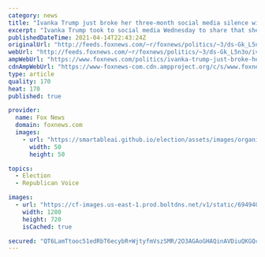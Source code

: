 ```yaml
---
category: news
title: "Ivanka Trump just broke her three-month social media silence with a vaccine post"
excerpt: "Ivanka Trump took to social media Wednesday to share that she was able to get her first shot of the coronavirus vaccine, breaking her social media silence since Donald Trump left the White House in January."
publishedDateTime: 2021-04-14T22:43:24Z
originalUrl: "http://feeds.foxnews.com/~r/foxnews/politics/~3/ds-Gk_L5n3o/ivanka-trump-just-broke-her-social-media-silence-since-jan-with-a-vaccine-post"
webUrl: "http://feeds.foxnews.com/~r/foxnews/politics/~3/ds-Gk_L5n3o/ivanka-trump-just-broke-her-social-media-silence-since-jan-with-a-vaccine-post"
ampWebUrl: "https://www.foxnews.com/politics/ivanka-trump-just-broke-her-social-media-silence-since-jan-with-a-vaccine-post.amp"
cdnAmpWebUrl: "https://www-foxnews-com.cdn.ampproject.org/c/s/www.foxnews.com/politics/ivanka-trump-just-broke-her-social-media-silence-since-jan-with-a-vaccine-post.amp"
type: article
quality: 170
heat: 170
published: true

provider:
  name: Fox News
  domain: foxnews.com
  images:
    - url: "https://smartableai.github.io/election/assets/images/organizations/foxnews.com-50x50.jpg"
      width: 50
      height: 50

topics:
  - Election
  - Republican Voice

images:
  - url: "https://cf-images.us-east-1.prod.boltdns.net/v1/static/694940094001/76ca777e-18e7-43dc-8524-0a7ff654398a/670a042f-a7b6-4265-bab4-3d42f1d68cba/1280x720/match/image.jpg"
    width: 1280
    height: 720
    isCached: true

secured: "QT6LamTtooc51edRbT6ecybR+WjtyfmVszSMR/2O3AGAoGHAQinAVDiuQKGQcrWdxvFcsZ/MENhXr6ZpGYbSqp5ULaoII/gbvsfWe9iEn72caKMZNUoXtV2MiELjakpgaogylmU9DDiGe58LA6Ezo3TDWzZ4p98V5H4ZidyewC0uUhEtT04Lp3rxXI1uh8EPIwZTUaBMbD9+HEUG6phVDMoPhw/he4GtQ6z4sqLwrXanozi3qB/O+Urmfa8CBpVBupjaG7ZUTWDogT9Tjq447Y67mjfxEcuMhj/27QVsLQqTpsQavaGwaHWsRdLwCQRPSej24KW7uAuugx7eT1keGlcgvTZQKo4yoeiFtEMF8Sc=;Gxt2OVmtr4jw5gMfbQvkLg=="
---
```


